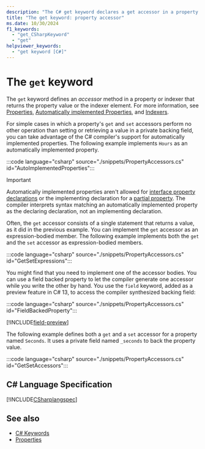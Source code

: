 ```yaml
---
description: "The C# get keyword declares a get accessor in a property or indexer. It defines the code to retrieve the value of the property or indexed property."
title: "The get keyword: property accessor"
ms.date: 10/30/2024
f1_keywords: 
  - "get_CSharpKeyword"
  - "get"
helpviewer_keywords: 
  - "get keyword [C#]"
---
```

# The `get` keyword

The `get` keyword defines an *accessor* method in a property or indexer that returns the property value or the indexer element. For more information, see [Properties](../../programming-guide/classes-and-structs/properties.md), [Automatically implemented Properties](../../programming-guide/classes-and-structs/auto-implemented-properties.md), and [Indexers](../../programming-guide/indexers/index.md).

For simple cases in which a property's `get` and `set` accessors perform no other operation than setting or retrieving a value in a private backing field, you can take advantage of the C# compiler's support for automatically implemented properties. The following example implements `Hours` as an automatically implemented property.

:::code language="csharp" source="./snippets/PropertyAccessors.cs" id="AutoImplementedProperties":::

> [!IMPORTANT]
> Automatically implemented properties aren't allowed for [interface property declarations](../../programming-guide/classes-and-structs/interface-properties.md) or the implementing declaration for a [partial property](./partial-member.md). The compiler interprets syntax matching an automatically implemented property as the declaring declaration, not an implementing declaration.

Often, the `get` accessor consists of a single statement that returns a value, as it did in the previous example. You can implement the `get` accessor as an expression-bodied member. The following example implements both the `get` and the `set` accessor as expression-bodied members.

:::code language="csharp" source="./snippets/PropertyAccessors.cs" id="GetSetExpressions":::

You might find that you need to implement one of the accessor bodies. You can use a field backed property to let the compiler generate one accessor while you write the other by hand. You use the `field` keyword, added as a preview feature in C# 13, to access the compiler synthesized backing field:

:::code language="csharp" source="./snippets/PropertyAccessors.cs" id="FieldBackedProperty":::

[!INCLUDE[field-preview](../../includes/field-preview.md)]

The following example defines both a `get` and a `set` accessor for a property named `Seconds`. It uses a private field named `_seconds` to back the property value.

:::code language="csharp" source="./snippets/PropertyAccessors.cs" id="GetSetAccessors":::

## C# Language Specification

[!INCLUDE[CSharplangspec](~/includes/csharplangspec-md.md)]

## See also

- [C# Keywords](./index.md)
- [Properties](../../programming-guide/classes-and-structs/properties.md)
